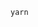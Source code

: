  ```sh 
yarn 
```
```sh npx lerna bootstrap
```
```sh npx lerna run ios
```
```sh npx lerna run android 
```
```sh npx lerna run start
```